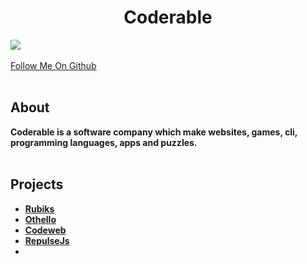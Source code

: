 <!DOCTYPE html>
<html>
<head>

</head>
<body>
<p>
<h1 align = "center"><b>Coderable</b></h1>
<img src="/CODERABLE.gif">
  <br><br>
<a href="https://github.com/CoderableOfficial"  align = "center">Follow Me On Github</a>
</b>
<br><br>
<h2>About</h2>
<b>Coderable is a software company which make websites, games, cli, programming languages, apps and puzzles.</b>
<br><br>
<h2>Projects</h2>
<b><ul>
<li><a href = "https://rubiks.coderable.studio">Rubiks</a></li>
<li><a href="othello.coderable.studio">Othello</a></li>
<li><a href="https://coderable.studio">Codeweb</a></li>
<li><a href="repulsejs.coderable.studio">RepulseJs<li>
</ul></b>

<p>
</body>
</html>
